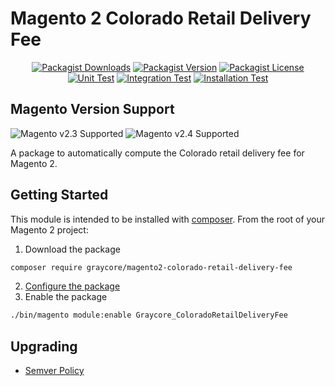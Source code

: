# Magento 2 Colorado Retail Delivery Fee

<div align="center">

[![Packagist Downloads](https://img.shields.io/packagist/dm/graycore/magento2-colorado-retail-delivery-fee?color=blue)](https://packagist.org/packages/graycore/magento2-colorado-retail-delivery-fee/stats)
[![Packagist Version](https://img.shields.io/packagist/v/graycore/magento2-colorado-retail-delivery-fee?color=blue)](https://packagist.org/packages/graycore/magento2-colorado-retail-delivery-fee)
[![Packagist License](https://img.shields.io/packagist/l/graycore/magento2-colorado-retail-delivery-fee)](https://github.com/graycoreio/magento2-colorado-retail-delivery-fee/blob/master/LICENSE)
[![Unit Test](https://github.com/graycoreio/magento2-colorado-retail-delivery-fee/actions/workflows/unit.yaml/badge.svg)](https://github.com/graycoreio/magento2-colorado-retail-delivery-fee/actions/workflows/unit.yaml)
[![Integration Test](https://github.com/graycoreio/magento2-colorado-retail-delivery-fee/actions/workflows/integration.yaml/badge.svg)](https://github.com/graycoreio/magento2-colorado-retail-delivery-fee/actions/workflows/integration.yaml)
[![Installation Test](https://github.com/graycoreio/magento2-colorado-retail-delivery-fee/actions/workflows/install.yaml/badge.svg)](https://github.com/graycoreio/magento2-colorado-retail-delivery-fee/actions/workflows/install.yaml)

</div>


## Magento Version Support
![Magento v2.3 Supported](https://img.shields.io/badge/Magento-2.3-brightgreen.svg?labelColor=2f2b2f&logo=magento&logoColor=f26724&color=464246&longCache=true&style=flat)
![Magento v2.4 Supported](https://img.shields.io/badge/Magento-2.4-brightgreen.svg?labelColor=2f2b2f&logo=magento&logoColor=f26724&color=464246&longCache=true&style=flat)


A package to automatically compute the Colorado retail delivery fee for Magento 2.

## Getting Started
This module is intended to be installed with [composer](https://getcomposer.org/). From the root of your Magento 2 project:

1. Download the package
```bash
composer require graycore/magento2-colorado-retail-delivery-fee
```
2. [Configure the package](/docs/stories/configuration.md)
3. Enable the package

```bash
./bin/magento module:enable Graycore_ColoradoRetailDeliveryFee
```

## Upgrading
* [Semver Policy](https://semver.org/)
